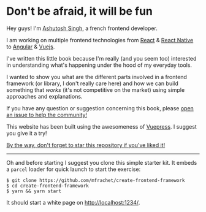 # Don't be afraid, it will be fun

Hey guys! I'm [Ashutosh Singh](https://www.linkedin.com/in/ashubly25/), a french frontend developer.

I am working on multiple frontend technologies from [React](https://reactjs.org/) & [React Native](https://facebook.github.io/react-native/) to [Angular](https://angular.io/) & [Vuejs](https://vuejs.org/).

I've written this little book because I'm really (and you seem too) interested in understanding what's happening under the
hood of my everyday tools.

I wanted to show you what are the different parts involved in a frontend framework (or library, I don't really care here)
and how we can build something that _works_ (it's not competitive on the market) using simple approaches and explanations.

If you have any question or suggestion concerning this book, please [open an issue to help the community!](https://github.com/mfrachet/create-frontend-framework/issues?q=is%3Aissue+is%3Aopen+sort%3Aupdated-desc)

This website has been built using the awesomeness of [Vuepress](https://vuepress.vuejs.org/). I suggest you give it a try!

[By the way, don't forget to star this repository if you've liked it!](https://github.com/mfrachet/create-frontend-framework)

---

Oh and before starting I suggest you clone this simple starter kit. It embeds a `parcel` loader for quick launch to start the exercise:

```
$ git clone https://github.com/mfrachet/create-frontend-framework
$ cd create-frontend-framework
$ yarn && yarn start
```

It should start a white page on [http://localhost:1234/](http://localhost:1234/).
